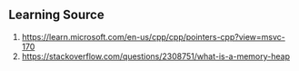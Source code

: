 ## Learning Source
1. https://learn.microsoft.com/en-us/cpp/cpp/pointers-cpp?view=msvc-170
2. https://stackoverflow.com/questions/2308751/what-is-a-memory-heap